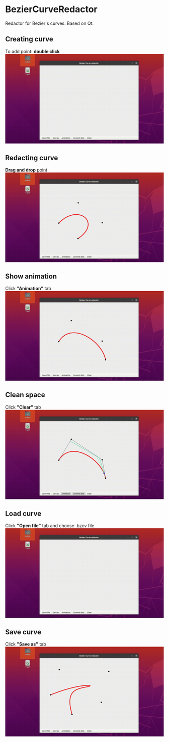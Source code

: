 # BezierCurveRedactor
Redactor for Bezier's curves. Based on Qt.
## Creating curve
To add point: **double click**
![Alt Text](https://github.com/sqrtyyy/BezierCurveRedactor/blob/master/examples/Creating.gif)

## Redacting curve
**Drag and drop** point
![Alt Text](https://github.com/sqrtyyy/BezierCurveRedactor/blob/master/examples/Redacting.gif)

## Show animation
Click **"Animation"** tab
![Alt Text](https://github.com/sqrtyyy/BezierCurveRedactor/blob/master/examples/Animating.gif)

## Clean space
Click **"Clear"** tab
![Alt Text](https://github.com/sqrtyyy/BezierCurveRedactor/blob/master/examples/Cleaning.gif)

## Load curve
Click **"Open file"** tab and choose .bzcv file
![Alt Text](https://github.com/sqrtyyy/BezierCurveRedactor/blob/master/examples/Loading.gif)

## Save curve
Click **"Save as"** tab
![Alt Text](https://github.com/sqrtyyy/BezierCurveRedactor/blob/master/examples/Saving.gif)
